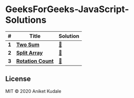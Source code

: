 # GeeksForGeeks-JavaScript-Solutions


|  #  | Title                                                                       |  Solution                                          |
|-----|---------------------------------------------------------------------------- | -------------------------------------------------- |
|**1** | [**Two Sum**](https://www.geeksforgeeks.org/given-an-array-a-and-a-number-x-check-for-pair-in-a-with-sum-as-x/) | [:key:](https://github.com/aniketkudale/GeeksForGeeks-JavaScript-Solutions/blob/master/Two-Sums/solution.js) |
|**2** | [**Split Array**](https://www.geeksforgeeks.org/split-array-add-first-part-end/) | [:key:](https://github.com/aniketkudale/GeeksForGeeks-JavaScript-Solutions/blob/master/Split%20Array/solution.js) |
|**3** | [**Rotation Count**](https://www.geeksforgeeks.org/find-rotation-count-rotated-sorted-array/) | [:key:](https://github.com/aniketkudale/GeeksForGeeks-JavaScript-Solutions/blob/master/Rotation%20Count/solution.js) |

## License
MIT © 2020 Aniket Kudale

